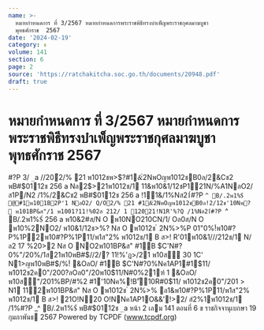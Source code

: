 ```yaml
---
name: >-
  หมายกำหนดการ ที่ 3/2567 หมายกำหนดการพระราชพิธีทรงบำเพ็ญพระราชกุศลมาฆบูชา
  พุทธศักราช  2567
date: '2024-02-19'
category: ข
volume: 141
section: 6
page: 2
source: 'https://ratchakitcha.soc.go.th/documents/20948.pdf'
draft: true
---
```


# หมายกำหนดการ ที่ 3/2567 หมายกำหนดการพระราชพิธีทรงบำเพ็ญพระราชกุศลมาฆบูชา พุทธศักราช  2567

#?P 3/ `_`a //20ํ2/% 21 พ1012ชพ>$?#1&ํ2NพOญพ1012ชB0ล/2&Cช2 พB#$0112ช 256 a Nล2$>21พ1012ช/1 11&พ10&1/12ชP121N/%A1NลO2/ ส1P/N2 /1%/2&Cช2 พB#$0112ช 256 a !11&/1%Nส21์#?P `^ B/.2พ1%$์ @#1พ101B2P'1 NลO2/ Q/Oํ2/% 21 #1&ํ2NพOญพ1012ชB0ล!2/12ช'10Nพ?  พ101BP&ส"/1 พ1001?11!%02ส 212/ 1 12021!N1R'%?Q /1%Nส21์#?P `^ B/.2พ1%$์ 256 a พ10&2#ส/N O พ10NO210CN/1/ Oล0ส/N O พ10%2NO2/ พ10&1/12ช>%? Nส O พ1012ช ํ 2N%>%P 01"0%!์พ10#?P%1P2พ10#?P%1P11/พ1ส"2% พ1012ช/1 B ส>! R'01พ10&1///212ช/1 N/ล2 17 %20>2 Nส O NO2พ101BP&ส" #1B $C'N#?0%"/20%/1ส21พ10พB#$//2/? 11!%'ฏ>/21 พ10ส์ 30 1C' N1>ญพ10พB#$/%!์ &OลO/ #1B $C'N#?0%Nค1AP1#1$11/ พ1012ช2ค0"/200?ลOล0"/20พ10$11/N#0%21ฑ์ 1 &OลO/ พ10ส์"/201%BP/#%2 #1'10Nค%!B'ั10R#0$11/ พ1012ช2ค0"/201 > N1 112พ101BP&ส" Nส O พ1012ช ํ 2N%>% ล1&พ10#?P%1P11/พ1ส"2% พ1012ช/1 B ส>! 21O!N20 O!NNค1AP1O&&'!>2/ สํ2%1พ1012ช/1 /1%#?P _^ B/.2พ1%$์ พB#$0112ช `_`a หน้า 2 เลม 141 ตอนที่ 6 ข ราชกิจจานุเบกษา 19 กุมภาพันธ 2567 Powered by TCPDF (www.tcpdf.org)
